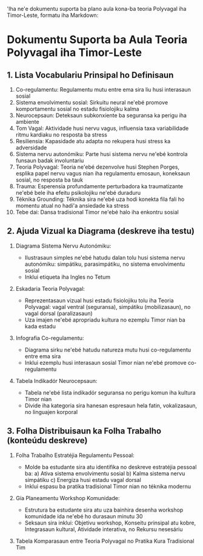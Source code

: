 'Iha ne'e dokumentu suporta ba plano aula kona-ba teoria Polyvagal iha Timor-Leste, formatu iha Markdown:

# Dokumentu Suporta ba Aula Teoria Polyvagal iha Timor-Leste

## 1. Lista Vocabulariu Prinsipal ho Definisaun

1. Co-regulamentu: Regulamentu mutu entre ema sira liu husi interasaun sosial
2. Sistema envolvimentu sosial: Sirkuitu neural ne'ebé promove komportamentu sosial no estadu fisiolojiku kalma
3. Neurocepsaun: Deteksaun subkonxiente ba seguransa ka perigu iha ambiente
4. Tom Vagal: Aktividade husi nervu vagus, influensia taxa variabilidade ritmu kardiaku no resposta ba stress
5. Resiliensia: Kapasidade atu adapta no rekupera husi stress ka adversidade
6. Sistema nervu autonómiku: Parte husi sistema nervu ne'ebé kontrola funsaun badak involuntariu
7. Teoria Polyvagal: Teoria ne'ebé dezenvolve husi Stephen Porges, esplika papel nervu vagus nian iha regulamentu emosaun, koneksaun sosial, no resposta ba tauk
8. Trauma: Esperensia profundamente perturbadora ka traumatizante ne'ebé bele iha efeitu psikolojiku ne'ebé duraduru
9. Téknika Grounding: Téknika sira ne'ebé uza hodi konekta fila fali ho momentu atual no hadi'a ansiedade ka stress
10. Tebe dai: Dansa tradisional Timor ne'ebé halo iha enkontru sosial 

## 2. Ajuda Vizual ka Diagrama (deskreve iha testu)

1. Diagrama Sistema Nervu Autonómiku:
   - Ilustrasaun simples ne'ebé hatudu dalan tolu husi sistema nervu autonómiku: simpátiku, parasimpátiku, no sistema envolvimentu sosial
   - Inklui etiqueta iha Ingles no Tetum

2. Eskadaria Teoria Polyvagal:
   - Reprezentasaun vizual husi estadu fisiolojiku tolu iha Teoria Polyvagal: vagal ventral (seguransa), simpátiku (mobilizasaun), no vagal dorsal (paralizasaun)
   - Uza imajen ne'ebé apropriadu kultura no ezemplu Timor nian ba kada estadu

3. Infografia Co-regulamentu:
   - Diagrama sirku ne'ebé hatudu natureza mutu husi co-regulamentu entre ema sira
   - Inklui ezemplu husi interasaun sosial Timor nian ne'ebé promove co-regulamentu

4. Tabela Indikadór Neurocepsaun:
   - Tabela ne'ebé lista indikadór seguransa no perigu komun iha kultura Timor nian
   - Divide iha kategoria sira hanesan espresaun hela fatin, vokalizasaun, no linguajen korporal

## 3. Folha Distribuisaun ka Folha Trabalho (konteúdu deskreve)

1. Folha Trabalho Estratéjia Regulamentu Pessoal:
   - Molde ba estudante sira atu identifika no deskreve estratéjia pessoal ba:
     a) Ativa sistema envolvimentu sosial
     b) Kalma sistema nervu simpátiku
     c) Energiza husi estadu vagal dorsal
   - Inklui espasu ba pratika tradisional Timor nian no téknika modernu

2. Gía Planeamentu Workshop Komunidade:
   - Estrutura ba estudante sira atu uza bainhira desenha workshop komunidade ida ne'ebé ho durasaun minutu 30
   - Seksaun sira inklui: Objetivu workshop, Konseitu prinsipal atu kobre, Integrasaun kultural, Atividade interativa, no Rekursu nesesáriu

3. Tabela Komparasaun entre Teoria Polyvagal no Pratika Kura Tradisional Tim